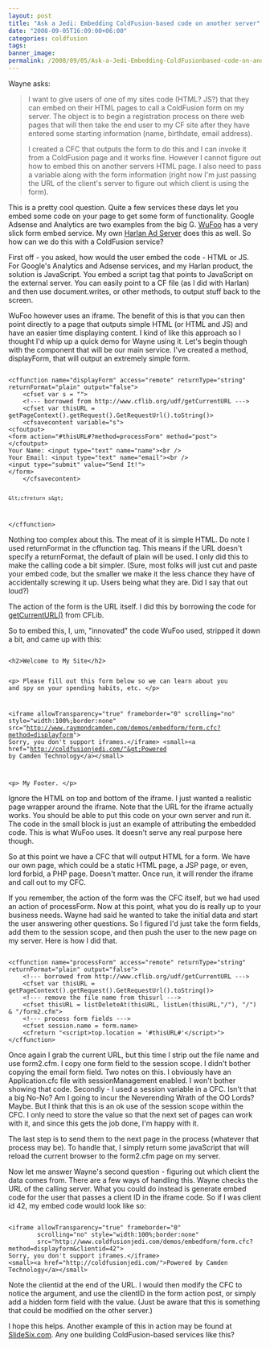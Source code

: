 ```yaml
---
layout: post
title: "Ask a Jedi: Embedding ColdFusion-based code on another server"
date: "2008-09-05T16:09:00+06:00"
categories: coldfusion 
tags: 
banner_image: 
permalink: /2008/09/05/Ask-a-Jedi-Embedding-ColdFusionbased-code-on-another-server
---
```


Wayne asks:

<blockquote>
<p>
I want to give users of one of my sites code (HTML? JS?) that they can embed on their HTML pages to call a ColdFusion form on my server. The object is to begin a registration process on there web pages that will then take the end user to my CF site after they have entered some starting information (name, birthdate, email address).

I created a CFC that outputs the form to do this and I can invoke it from a ColdFusion page and it works fine. However I cannot figure out how to embed this on another servers HTML page. I also need to pass a variable along with the form information (right  now I'm just passing the URL of the client's server to figure out which client is using the form).
</p>
</blockquote>
<!--more-->
This is a pretty cool question. Quite a few services these days let you embed some code on your page to get some form of functionality. Google Adsense and Analytics are two examples from the big G. <a href="http://www.wufoo.com">WuFoo</a> has a very slick form embed service. My own <a href="http://harlan.riaforge.org">Harlan Ad Server</a> does this as well. So how can we do this with a ColdFusion service?

First off - you asked, how would the user embed the code - HTML or JS. For Google's Analytics and Adsense services, and my Harlan product, the solution is JavaScript. You embed a script tag that points to JavaScript on the external server. You can easily point to a CF file (as I did with Harlan) and then use document.writes, or other methods, to output stuff back to the screen.

WuFoo however uses an iframe. The benefit of this is that you can then point directly to a page that outputs simple HTML (or HTML and JS) and have an easier time displaying content. I kind of like this approach so I thought I'd whip up a quick demo for Wayne using it. Let's begin though with the component that will be our main service. I've created a method, displayForm, that will output an extremely simple form.

<code>
&lt;cffunction name="displayForm" access="remote" returnType="string" returnFormat="plain" output="false"&gt;
	&lt;cfset var s = ""&gt;
	&lt;!--- borrowed from http://www.cflib.org/udf/getCurrentURL ---&gt;
	&lt;cfset var thisURL = getPageContext().getRequest().GetRequestUrl().toString()&gt;
	&lt;cfsavecontent variable="s"&gt;
&lt;cfoutput&gt;
&lt;form action="#thisURL#?method=processForm" method="post"&gt;
&lt;/cfoutput&gt;
Your Name: &lt;input type="text" name="name"&gt;&lt;br /&gt;
Your Email: &lt;input type="text" name="email"&gt;&lt;br /&gt;
&lt;input type="submit" value="Send It!"&gt;
&lt;/form&gt;
	&lt;/cfsavecontent&gt;
	
	&lt;cfreturn s&gt;
&lt;/cffunction&gt;
</code>

Nothing too complex about this. The meat of it is simple HTML. Do note I used returnFormat in the cffunction tag. This means if the URL doesn't specify a returnFormat, the default of plain will be used. I only did this to make the calling code a bit simpler. (Sure, most folks will just cut and paste your embed code, but the smaller we make it the less chance they have of accidentally screwing it up. Users being what they are. Did I say that out loud?)

The action of the form is the URL itself. I did this by borrowing the code for <a href="http://www.cflib.org/udf/getcurrenturl">getCurrentURL()</a> from CFLib. 

So to embed this, I, um, "innovated" the code WuFoo used, stripped it down a bit, and came up with this:

<code>
&lt;h2&gt;Welcome to My Site&lt;/h2&gt;

&lt;p&gt;
Please fill out this form below so we can learn about you and spy on your spending habits, etc.
&lt;/p&gt;

&lt;iframe allowTransparency="true" frameborder="0" 
		scrolling="no" style="width:100%;border:none" 
		src="http://www.raymondcamden.com/demos/embedform/form.cfc?method=displayform"&gt;
Sorry, you don't support iframes.&lt;/iframe&gt;
&lt;small&gt;&lt;a href="http://coldfusionjedi.com/"&gt;Powered by Camden Technology&lt;/a&gt;&lt;/small&gt;

&lt;p&gt;
My Footer.
&lt;/p&gt;
</code>

Ignore the HTML on top and bottom of the iframe. I just wanted a realistic page wrapper around the iframe. Note that the URL for the iframe actually works. You should be able to put this code on your own server and run it. The code in the small block is just an example of attributing the embedded code. This is what WuFoo uses. It doesn't serve any real purpose here though.

So at this point we have a CFC that will output HTML for a form. We have our own page, which could be a static HTML page, a JSP page, or even, lord forbid, a PHP page. Doesn't matter. Once run, it will render the iframe and call out to my CFC.

If you remember, the action of the form was the CFC itself, but we had used an action of processForm. Now at this point, what you do is really up to your business needs. Wayne had said he wanted to take the initial data and start the user answering other questions. So I figured I'd just take the form fields, add them to the session scope, and then push the user to the new page on my server. Here is how I did that.

<code>
&lt;cffunction name="processForm" access="remote" returnType="string" returnFormat="plain" output="false"&gt;
	&lt;!--- borrowed from http://www.cflib.org/udf/getCurrentURL ---&gt;
	&lt;cfset var thisURL = getPageContext().getRequest().GetRequestUrl().toString()&gt;
	&lt;!--- remove the file name from thisurl ---&gt;
	&lt;cfset thisURL = listDeleteAt(thisURL, listLen(thisURL,"/"), "/") & "/form2.cfm"&gt;
	&lt;!--- process form fields ---&gt;
	&lt;cfset session.name = form.name&gt;
	&lt;cfreturn "&lt;script&gt;top.location = '#thisURL#'&lt;/script&gt;"&gt;
&lt;/cffunction&gt;
</code>

Once again I grab the current URL, but this time I strip out the file name and use form2.cfm. I copy one form field to the session scope. I didn't bother copying the email form field. Two notes on this. I obviously have an Application.cfc file with sessionManagement enabled. I won't bother showing that code. Secondly - I used a session variable in a CFC. Isn't that a big No-No? Am I going to incur the Neverending Wrath of the OO Lords? Maybe. But I think that this is an ok use of the session scope within the CFC. I only need to store the value so that the next set of pages can work with it, and since this gets the job done, I'm happy with it. 

The last step is to send them to the next page in the process (whatever that process may be). To handle that, I simply return some javaScript that will reload the current browser to the form2.cfm page on my server.

Now let me answer Wayne's second question - figuring out which client the data comes from. There are a few ways of handling this. Wayne checks the URL of the calling server. What you could do instead is generate embed code for the user that passes a client ID in the iframe code. So if I was client id 42, my embed code would look like so:

<code>
&lt;iframe allowTransparency="true" frameborder="0" 
		scrolling="no" style="width:100%;border:none" 
		src="http://www.coldfusionjedi.com/demos/embedform/form.cfc?method=displayform&clientid=42"&gt;
Sorry, you don't support iframes.&lt;/iframe&gt;
&lt;small&gt;&lt;a href="http://coldfusionjedi.com/"&gt;Powered by Camden Technology&lt;/a&gt;&lt;/small&gt;
</code>

Note the clientid at the end of the URL. I would then modify the CFC to notice the argument, and use the clientID in the form action post, or simply add a hidden form field with the value. (Just be aware that this is something that could be modified on the other server.)

I hope this helps. Another example of this in action may be found at <a href="http://www.slidesix.com">SlideSix.com</a>. Any one building ColdFusion-based services like this?